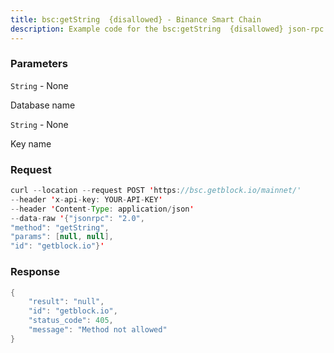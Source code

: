 ```yaml
---
title: bsc:getString  {disallowed} - Binance Smart Chain
description: Example code for the bsc:getString  {disallowed} json-rpc method. Сomplete guide on how to use bsc:getString  {disallowed} json-rpc in GetBlock.io Web3 documentation.
---
```


### Parameters


`String` - None

Database name

`String` - None

Key name

### Request

``` java
curl --location --request POST 'https://bsc.getblock.io/mainnet/' 
--header 'x-api-key: YOUR-API-KEY' 
--header 'Content-Type: application/json' 
--data-raw '{"jsonrpc": "2.0",
"method": "getString",
"params": [null, null],
"id": "getblock.io"}'
```

###  Response

``` java
{
    "result": "null",
    "id": "getblock.io",
    "status_code": 405,
    "message": "Method not allowed"
}
```


